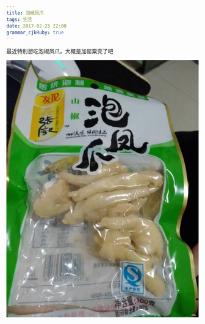```yaml
---
title: 泡椒凤爪
tags: 生活
date: 2017-02-25 22:00
grammar_cjkRuby: true
---
```

最近特别想吃泡椒凤爪，大概是加罂粟壳了吧

![enter description here][1]


  [1]: /img/9.jpg